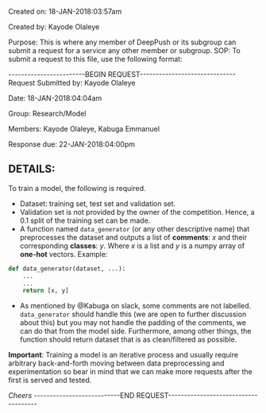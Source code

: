 Created on: 18-JAN-2018:03:57am

Created by: Kayode Olaleye

Purpose: This is where any member of DeepPush or its subgroup can submit a request for a service any other member or subgroup.
SOP: To submit a request to this file, use the following format:

------------------------BEGIN REQUEST------------------------------
Request Submitted by: Kayode Olaleye

Date: 18-JAN-2018:04:04am

Group: Research/Model

Members: Kayode Olaleye, Kabuga Emmanuel

Response due: 22-JAN-2018:04:00pm

DETAILS:
---------
To train a model, the following is required.

- Dataset: training set, test set and validation set.
- Validation set is not provided by the owner of the competition. Hence, a 0.1 split of the training set can be made.
- A function named `data_generator` (or any other descriptive name) that preprocesses the dataset and outputs a list of **comments**: $x$ and their corresponding **classes**: $y$. Where $x$ is a list and $y$ is a numpy array of **one-hot** vectors. 
Example:

```python
def data_generator(dataset, ...):
    ...
    ...
    return [x, y]
```
- As mentioned by @Kabuga on slack, some comments are not labelled. `data_generator` should handle this (we are open to further discussion about this) but you may not handle the padding of the comments, we can do that from the model side. Furthermore, among other things, the function should return dataset that is as clean/filtered as possible.

**Important**: Training a model is an iterative process and usually require  arbitrary back-and-forth moving between data preprocessing and experimentation so bear in mind that we can make more requests after the first is served and tested.

_Cheers_
---------------------------END REQUEST-------------------------------------
